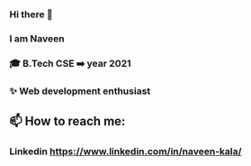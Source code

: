 ### Hi there 👋
### I am Naveen
### :mortar_board: B.Tech CSE :arrow_right: year 2021
### :sparkles: Web development enthusiast

## 📫 How to reach me:  
### Linkedin https://www.linkedin.com/in/naveen-kala/

<!--
**naveenkala/naveenkala** is a ✨ _special_ ✨ repository because its `README.md` (this file) appears on your GitHub profile.

Here are some ideas to get you started:

- 🔭 I’m currently working on ...
- 🌱 I’m currently learning ...
- 👯 I’m looking to collaborate on ...
- 🤔 I’m looking for help with ...
- 💬 Ask me about ...
- 📫 How to reach me: ...
- 😄 Pronouns: ...
- ⚡ Fun fact: ...
-->
